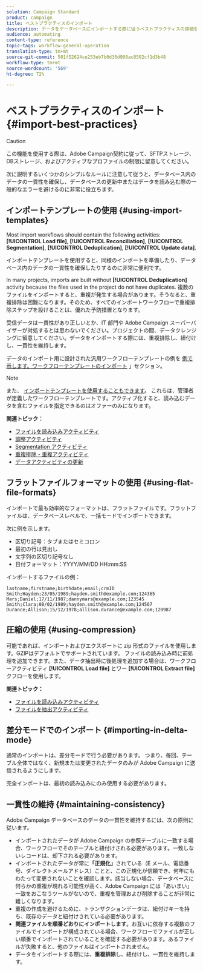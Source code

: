 ```yaml
---
solution: Campaign Standard
product: campaign
title: ベストプラクティスのインポート
description: データをデータベースにインポートする際に従うベストプラクティスの詳細を説明します。
audience: automating
content-type: reference
topic-tags: workflow-general-operation
translation-type: tm+mt
source-git-commit: 501f52624ce253eb7b0d36d908ac8502cf1d3b48
workflow-type: tm+mt
source-wordcount: '569'
ht-degree: 72%

---
```



# ベストプラクティスのインポート {#import-best-practices}

>[!CAUTION]
>
>この機能を使用する際は、Adobe Campaign契約に従って、SFTPストレージ、DBストレージ、およびアクティブなプロファイルの制限に留意してください。

次に説明するいくつかのシンプルなルールに注意して従うと、データベース内のデータの一貫性を確保し、データベースの更新中またはデータを読み込む際の一般的なエラーを避けるのに非常に役立ちます。

## インポートテンプレートの使用 {#using-import-templates}

Most import workflows should contain the following activities: **[!UICONTROL Load file]**, **[!UICONTROL Reconciliation]**, **[!UICONTROL Segmentation]**, **[!UICONTROL Deduplication]**, **[!UICONTROL Update data]**.

インポートテンプレートを使用すると、同様のインポートを準備したり、データベース内のデータの一貫性を確保したりするのに非常に便利です。

In many projects, imports are built without **[!UICONTROL Deduplication]** activity because the files used in the project do not have duplicates. 複数のファイルをインポートすると、重複が発生する場合があります。そうなると、重複排除は困難になります。そのため、すべてのインポートワークフローで重複排除ステップを設けることは、優れた予防措置となります。

受信データは一貫性があり正しいとか、IT 部門や Adobe Campaign スーパーバイザーが対処するとは思わないでください。プロジェクトの間、データクレンジングに留意してください。データをインポートする際には、重複排除し、紐付けし、一貫性を維持します。

データのインポート用に設計された汎用ワークフローテンプレートの例を [例で示します。ワークフローテンプレートのインポート](../../automating/using/creating-import-workflow-templates.md) 」セクション。

>[!NOTE]
>
>また、 [インポートテンプレートを使用することもできます](../../automating/using/importing-data-with-import-templates.md)。 これらは、管理者が定義したワークフローテンプレートです。アクティブ化すると、読み込むデータを含むファイルを指定できるのはオファーのみになります。

**関連トピック：**

* [ファイルを読み込みアクティビティ](../../automating/using/load-file.md)
* [調整アクティビティ](../../automating/using/reconciliation.md)
* [Segmentation アクティビティ](../../automating/using/segmentation.md)
* [重複排除 - 重複アクティビティ](../../automating/using/deduplication.md)
* [データアクティビティの更新](../../automating/using/update-data.md)

## フラットファイルフォーマットの使用 {#using-flat-file-formats}

インポートで最も効率的なフォーマットは、フラットファイルです。フラットファイルは、データベースレベルで、一括モードでインポートできます。

次に例を示します。

* 区切り記号：タブまたはセミコロン
* 最初の行は見出し
* 文字列の区切り記号なし
* 日付フォーマット：YYYY/MM/DD HH:mm:SS

インポートするファイルの例：

```
lastname;firstname;birthdate;email;crmID
Smith;Hayden;23/05/1989;hayden.smith@example.com;124365
Mars;Daniel;17/11/1987;dannymars@example.com;123545
Smith;Clara;08/02/1989;hayden.smith@example.com;124567
Durance;Allison;15/12/1978;allison.durance@example.com;120987
```

## 圧縮の使用 {#using-compression}

可能であれば、インポートおよびエクスポートに zip 形式のファイルを使用します。GZIPはデフォルトでサポートされています。 ファイルの読み込み時に前処理を追加できます。また、データ抽出時に後処理を追加する場合は、ワークフローアクティビティ **[!UICONTROL Load file]** とワー **[!UICONTROL Extract file]** クフローを使用します。

**関連トピック：**

* [ファイルを読み込みアクティビティ](../../automating/using/load-file.md)
* [ファイルを抽出アクティビティ](../../automating/using/extract-file.md)

## 差分モードでのインポート {#importing-in-delta-mode}

通常のインポートは、差分モードで行う必要があります。 つまり、毎回、テーブル全体ではなく、新規または変更されたデータのみが Adobe Campaign に送信されるようにします。

完全インポートは、最初の読み込みにのみ使用する必要があります。

## 一貫性の維持 {#maintaining-consistency}

Adobe Campaign データベースのデータの一貫性を維持するには、次の原則に従います。

* インポートされたデータが Adobe Campaign の参照テーブルに一致する場合、ワークフローでそのテーブルと紐付けされる必要があります。一致しないレコードは、却下される必要があります。
* インポートされたデータが常に&#x200B;**「正規化」**&#x200B;されている（E メール、電話番号、ダイレクトメールアドレス）ことと、この正規化が信頼でき、何年にもわたって変更されないことを確認します。該当しない場合、データベースに何らかの重複が現れる可能性が高く、Adobe Campaign には「あいまい」一致をおこなうツールがないので、重複を管理および削除することが非常に難しくなります。
* 重複の作成を避けるために、トランザクションデータは、紐付けキーを持ち、既存のデータと紐付けされている必要があります。
* **関連ファイルを順番どおりにインポートします**。お互いに依存する複数のファイルでインポートが構成されている場合、ワークフローでファイルが正しい順番でインポートされていることを確認する必要があります。あるファイルが失敗すると、他のファイルはインポートされません。
* データをインポートする際には、**重複排除**&#x200B;し、紐付けし、一貫性を維持します。
